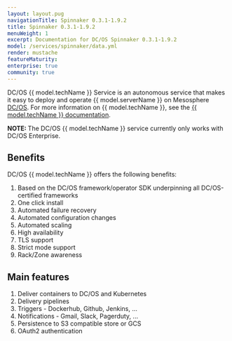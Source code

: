 ```yaml
---
layout: layout.pug
navigationTitle: Spinnaker 0.3.1-1.9.2
title: Spinnaker 0.3.1-1.9.2
menuWeight: 1
excerpt: Documentation for DC/OS Spinnaker 0.3.1-1.9.2
model: /services/spinnaker/data.yml
render: mustache
featureMaturity:
enterprise: true
community: true
---
```


DC/OS {{ model.techName }} Service is an autonomous service that makes it easy to deploy and operate {{ model.serverName }} on Mesosphere [DC/OS](https://mesosphere.com/product/). For more information on {{ model.techName }}, see the [{{ model.techName }} documentation](https://github.com/spinnaker/spinnaker).

<p class="message--note"><strong>NOTE: </strong>The DC/OS {{ model.techName }} service currently only works with DC/OS Enterprise.</p>

## Benefits
DC/OS {{ model.techName }} offers the following benefits:
1. Based on the DC/OS framework/operator SDK underpinning all DC/OS-certified frameworks
2. One click install
3. Automated failure recovery
4. Automated configuration changes
5. Automated scaling
6. High availability
7. TLS support
8. Strict mode support
9. Rack/Zone awareness

## Main features 
1. Deliver containers to DC/OS and Kubernetes
2. Delivery pipelines
3. Triggers - Dockerhub, Github, Jenkins, ...
4. Notifications - Gmail, Slack, Pagerduty, ...
5. Persistence to S3 compatible store or GCS
6. OAuth2 authentication
